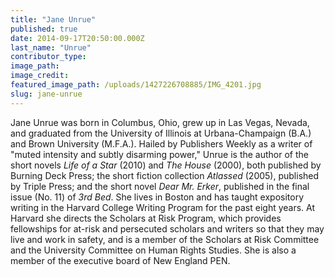```yaml
---
title: "Jane Unrue"
published: true
date: 2014-09-17T20:50:00.000Z
last_name: "Unrue"
contributor_type:
image_path:
image_credit:
featured_image_path: /uploads/1427226708885/IMG_4201.jpg
slug: jane-unrue
---
```


Jane Unrue was born in Columbus, Ohio, grew up in Las Vegas, Nevada, and graduated from the University of Illinois at Urbana-Champaign (B.A.) and Brown University (M.F.A.). Hailed by Publishers Weekly as a writer of "muted intensity and subtly disarming power," Unrue is the author of the short novels _Life of a Star_ (2010) and _The House_ (2000), both published by Burning Deck Press; the short fiction collection _Atlassed_ (2005), published by Triple Press; and the short novel _Dear Mr. Erker_, published in the final issue (No. 11) of _3rd Bed_. She lives in Boston and has taught expository writing in the Harvard College Writing Program for the past eight years. At Harvard she directs the Scholars at Risk Program, which provides fellowships for at-risk and persecuted scholars and writers so that they may live and work in safety, and is a member of the Scholars at Risk Committee and the University Committee on Human Rights Studies. She is also a member of the executive board of New England PEN.

